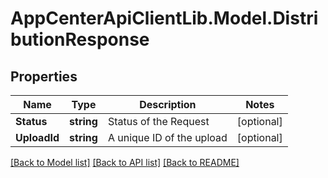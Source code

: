 # AppCenterApiClientLib.Model.DistributionResponse
## Properties

Name | Type | Description | Notes
------------ | ------------- | ------------- | -------------
**Status** | **string** | Status of the Request | [optional] 
**UploadId** | **string** | A unique ID of the upload | [optional] 

[[Back to Model list]](../README.md#documentation-for-models) [[Back to API list]](../README.md#documentation-for-api-endpoints) [[Back to README]](../README.md)

